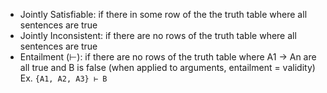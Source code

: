 
- Jointly Satisfiable: if there in some row of the the truth table where all sentences are true
- Jointly Inconsistent: if there are no rows of the truth table where all sentences are true 
- Entailment (⊢): if there are no rows of the truth table where A1 -> An are all true and B is false (when applied to arguments, entailment = validity)
	Ex. `{A1, A2, A3} ⊢ B`
